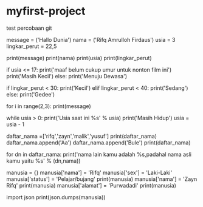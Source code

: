 # myfirst-project
test percobaan git

message = ('Hallo Dunia')
nama = ('Rifq Amrulloh Firdaus')
usia = 3
lingkar_perut = 22,5

print(message)
print(nama)
print(usia)
print(lingkar_perut)

if usia <= 17:
    print('maaf belum cukup umur untuk nonton film ini')
    print('Masih Kecil')
else:
    print('Menuju Dewasa')

if lingkar_perut < 30:
    print('Kecil')
elif lingkar_perut < 40:
    print('Sedang')
else:
    print('Gedee')

for i in range(2,3):
    print(message)

while usia > 0:
    print('Usia saat ini %s' % usia)
    print('Masih Hidup')
    usia = usia - 1

daftar_nama =['rifq','zayn','malik','yusuf']
print(daftar_nama)
daftar_nama.append('Aa')
daftar_nama.append('Bule')
print(daftar_nama)

for dn in daftar_nama:
    print('nama lain kamu adalah %s,padahal nama asli kamu yaitu %s' % (dn,nama))

manusia = {}
manusia['nama'] = 'Rifq'
manusia['sex'] = 'Laki-Laki'
manusia['status'] = 'Pelajar/bujang'
print(manusia)
manusia['nama'] = 'Zayn Rifq'
print(manusia)
manusia['alamat'] = 'Purwadadi'
print(manusia)

import json
print(json.dumps(manusia))
